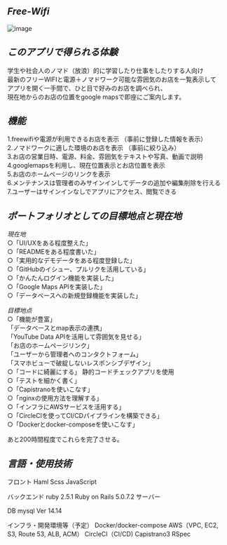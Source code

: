 *Free-Wifi*
-----------

![image](https://user-images.githubusercontent.com/60636597/75624327-b7165d00-5bf6-11ea-9b4c-c7550ad40c12.png)


*このアプリで得られる体験*
--------------------
学生や社会人のノマド（放浪）的に学習したり仕事をしたりする人向け  
最新のフリーWIFIと電源＋ノマドワーク可能な雰囲気のお店を一覧表示して  
アプリを開く一手間で、ひと目で好みのお店を調べられ、  
現在地からのお店の位置をgoogle mapsで即座にご案内します。  

*機能*
------
1.freewifiや電源が利用できるお店を表示 （事前に登録した情報を表示）  
2.ノマドワークに適した環境のお店を表示 （事前に絞り込み）  
3.お店の営業日時、電源、料金、雰囲気をテキストや写真、動画で説明  
4.googlemapsを利用し、現在位置表示とお店位置を表示  
5.お店のホームページのリンクを表示  
6.メンテナンスは管理者のみサインインしてデータの追加や編集削除を行える  
7.ユーザーはサインインなしでアプリにアクセス、閲覧できる


*ポートフォリオとしての目標地点と現在地*
------------------------------
*現在地*  
○「UI/UXをある程度整えた」  
○「READMEをある程度書いた」  
○「実用的なデモデータをある程度登録した」  
○「GitHubのイシュー、プルリクを活用している」  
○「かんたんログイン機能を実装した」  
○「Google Maps APIを実装した」  
○「データベースへの新規登録機能を実装した」  

*目標地点*  
○「機能が豊富」  
  「データベースとmap表示の連携」  
  「YouTube Data APIを活用して雰囲気を見せる」  
  「お店のホームページリンク」  
  「ユーザーから管理者へのコンタクトフォーム」  
  「スマホビューで破綻しないレスポンシブデザイン」  
○「コードに綺麗にする」 静的コードチェックアプリを使用  
○「テストを細かく書く」  
○「Capistranoを使いこなす」  
○「nginxの使用方法を理解する」  
○「インフラにAWSサービスを活用する」  
○「CircleCIを使ってCI/CDパイプラインを構築できる」  
○「Dockerとdocker-composeを使いこなす」  

あと200時間程度でこれらを完了させる。


*言語・使用技術*
------------------
フロント
Haml
Scss
JavaScript

バックエンド
ruby 2.5.1
Ruby on Rails 5.0.7.2
サーバー

DB
mysql  Ver 14.14

インフラ・開発環境等（予定）
Docker/docker-compose
AWS（VPC, EC2, S3, Route 53, ALB, ACM）
CircleCI（CI/CD)
Capistrano3
RSpec

